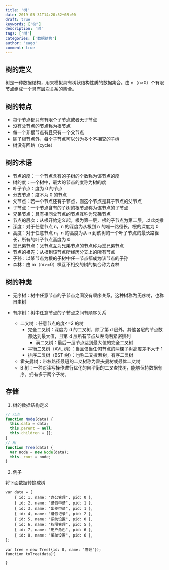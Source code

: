 ```yaml
---
title: '树'
date: 2019-05-31T14:20:52+08:00
draft: true
keywords: ['树']
description: '树'
tags: ['树']
categories: ['数据结构']
author: 'eago'
comment: true
---
```


## 树的定义

树是一种数据结构，用来模拟具有树状结构性质的数据集合。由 n（n>0）个有限节点组成一个具有层次关系的集合。

## 树的特点

- 每个节点都只有有限个子节点或者无子节点
- 没有父节点的节点称为根节点
- 每一个非根节点有且只有一个父节点
- 除了根节点外，每个子节点可以分为多个不相交的子树
- 树没有回路（cycle）

## 树的术语

- 节点的度：一个节点含有的子树的个数称为该节点的度
- 树的度：一个树中，最大的节点的度称为树的度
- 叶子节点：度为 0 的节点
- 分支节点：度不为 0 的节点
- 父节点：若一个节点还有子节点，则这个节点是其子节点的父节点
- 子节点：一个节点含有的子树的根节点称为该节点的子节点
- 兄弟节点：具有相同父节点的节点互称为兄弟节点
- 节点的层次：从根开始定义起，根为第一层，根的子节点为第二层，以此类推
- 深度：对于任意节点 n，n 的深度为从根到 n 的唯一路径长，根的深度为 0
- 高度：对于任意节点 n，n 的高度为从 n 到该树的一个叶子节点的最长路径长，所有的叶子节点高度为 0
- 堂兄弟节点：父节点互为兄弟节点的节点称为堂兄弟节点
- 节点的祖先：从根到该节点所经历分支上的所有节点
- 子孙：以某节点为根的子树中任一节点都成为该节点的子孙
- 森林：由 m（m>=0）棵互不相交的树的集合称为森林

## 树的种类

- 无序树：树中任意节点的子节点之间没有顺序关系，这种树称为无序树，也称自由树
- 有序树：树中任意节点的子节点之间有顺序关系

  - 二叉树：任意节点的度<=2 的树
    - 完全二叉树：深度为 d 的二叉树，除了第 d 层外，其他各层的节点数都达到最大值，且第 d 层所有节点从左向右紧密排列
      - 满二叉树：最后一层节点达到最大值的完全二叉树
    - 平衡二叉树（AVL 树）：当且仅当任何节点的两棵子树高度差不大于 1
    - 排序二叉树（BST 树）：也称二叉搜索树，有序二叉树
  - 霍夫曼树：带权路径最短的二叉树称为霍夫曼树或最优二叉树
  - B 树：一种对读写操作进行优化的自平衡的二叉查找树，能够保持数据有序，拥有多于两个子树。

## 存储

1. 树的数据结构定义

```javascript
// 几点
function Node(data) {
  this.data = data;
  this.parent = null;
  this.children = [];
}
// 树
function Tree(data) {
  var node = new Node(data);
  this._root = node;
}
```

2. 例子

将下面数据转换成树

```
var data = [
    { id: 1, name: "办公管理", pid: 0 },
    { id: 2, name: "请假申请", pid: 1 },
    { id: 3, name: "出差申请", pid: 1 },
    { id: 4, name: "请假记录", pid: 2 },
    { id: 5, name: "系统设置", pid: 0 },
    { id: 6, name: "权限管理", pid: 5 },
    { id: 7, name: "用户角色", pid: 6 },
    { id: 8, name: "菜单设置", pid: 6 },
];
```

```
var tree = new Tree({id: 0, name: '管理'});
function toTree(data){

}
```
